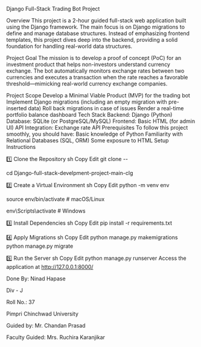 Django Full-Stack Trading Bot Project

Overview
This project is a 2-hour guided full-stack web application built using the Django framework. The main focus is on Django migrations to define and manage database structures. Instead of emphasizing frontend templates, this project dives deep into the backend, providing a solid foundation for handling real-world data structures.



Project Goal
The mission is to develop a proof of concept (PoC) for an investment product that helps non-investors understand currency exchange. The bot automatically monitors exchange rates between two currencies and executes a transaction when the rate reaches a favorable threshold—mimicking real-world currency exchange companies.



Project Scope
Develop a Minimal Viable Product (MVP) for the trading bot
Implement Django migrations (including an empty migration with pre-inserted data)
Roll back migrations in case of issues
Render a real-time portfolio balance dashboard
Tech Stack
Backend: Django (Python)
Database: SQLite (or PostgreSQL/MySQL)
Frontend: Basic HTML (for admin UI)
API Integration: Exchange rate API
Prerequisites
To follow this project smoothly, you should have:
Basic knowledge of Python
Familiarity with Relational Databases (SQL, ORM)
Some exposure to HTML
Setup Instructions

1️⃣ Clone the Repository
sh
Copy
Edit
git clone --

cd Django-full-stack-develpment-project-main-clg


2️⃣ Create a Virtual Environment
sh
Copy
Edit
python -m venv env

source env/bin/activate  # macOS/Linux

env\Scripts\activate  # Windows

3️⃣ Install Dependencies
sh
Copy
Edit
pip install -r requirements.txt

4️⃣ Apply Migrations
sh
Copy
Edit
python manage.py makemigrations
python manage.py migrate

5️⃣ Run the Server
sh
Copy
Edit
python manage.py runserver
Access the application at http://127.0.0.1:8000/


Done By: Ninad Hapase

Div - J 

Roll No.: 37

Pimpri Chinchwad University

Guided by: Mr. Chandan Prasad

Faculty Guided: Mrs. Ruchira Karanjikar
